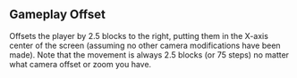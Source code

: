 ## Gameplay Offset
Offsets the player by 2.5 blocks to the right, putting them in the X-axis center of the screen (assuming no other camera modifications have been made). Note that the movement is always 2.5 blocks (or 75 steps) no matter what camera offset or zoom you have.